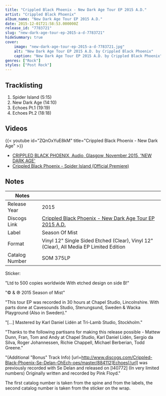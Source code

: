 ```yaml
---
title: "Crippled Black Phoenix - New Dark Age Tour EP 2015 A.D."
artist: "Crippled Black Phoenix"
album_name: "New Dark Age Tour EP 2015 A.D."
date: 2015-12-01T21:58:53.000000Z
release_id: "7783721"
slug: "new-dark-age-tour-ep-2015-a-d-7783721"
hideSummary: true
cover:
    image: "new-dark-age-tour-ep-2015-a-d-7783721.jpg"
    alt: "New Dark Age Tour EP 2015 A.D. by Crippled Black Phoenix"
    caption: "New Dark Age Tour EP 2015 A.D. by Crippled Black Phoenix"
genres: ["Rock"]
styles: ["Post Rock"]
---
```


## Tracklisting
1. Spider Island (5:15)
2. New Dark Age (14:10)
3. Echoes Pt.1 (19:19)
4. Echoes Pt.2 (18:18)




## Videos
{{< youtube id="ZQnOxYuE8kM" title="Crippled Black Phoenix - New Dark Age" >}}
- [CRIPPLED BLACK PHOENIX, Audio, Glasgow, November 2015, 'NEW DARK AGE'](https://www.youtube.com/watch?v=MBoSOT9m5Lw)
- [Crippled Black Phoenix - Spider Island (Official Premiere)](https://www.youtube.com/watch?v=hfKAOVViEZU)

## Notes
| Notes          |             |
| ---------------| ----------- |
| Release Year   | 2015 |
| Discogs Link   | [Crippled Black Phoenix - New Dark Age Tour EP 2015 A.D.](https://www.discogs.com/release/7783721-Crippled-Black-Phoenix-New-Dark-Age-Tour-EP-2015-AD) |
| Label          | Season Of Mist |
| Format         | Vinyl 12" Single Sided Etched (Clear), Vinyl 12" (Clear), All Media EP Limited Edition |
| Catalog Number | SOM 375LP |

Sticker:

"Ltd to 500 copies worldwide
With etched design
on side B!"

"© & ℗ 2015 Season of Mist"

"This tour EP was recorded in 30 hours at Chapel Studio, Lincolnshire.
With parts done at Cavesounds Studio, Stenungsund, Sweden &
Wacka Playground (Also in Sweden)."

"[...]
Mastered by Karl Daniel Lidén at Tri-Lamb Studio, Stockholm."

"Thanks to the following partisans for making this release possible - 
Mattew Dunn, Fran, Tom and Andy at Chapel Studio, Karl Daniel Lidén, Sergio da Silva, Roger Johannessen, Richie Chappell, Michael Berberian, Todd Greene."

"(Additional "Bonus" Track Info)
[url=http://www.discogs.com/Crippled-Black-Phoenix-Se-Delan-OhEch-oes/master/884112]Echoes[/url] was previously recorded with Se Delan and released on [l40772] (In very limited numbers)
Originally written and recorded by Pink Floyd."

The first catalog number is taken from the spine and from the labels,
the second catalog number is taken from the sticker on the wrap.
